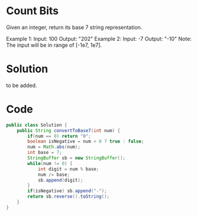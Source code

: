 # Count Bits

Given an integer, return its base 7 string representation.

Example 1:
Input: 100
Output: "202"
Example 2:
Input: -7
Output: "-10"
Note: The input will be in range of [-1e7, 1e7].

# Solution
to be added.


# Code

```java
public class Solution {
    public String convertToBase7(int num) {
        if(num == 0) return "0";
        boolean isNegative = num < 0 ? true : false;
        num = Math.abs(num);
        int base = 7;
        StringBuffer sb = new StringBuffer();
        while(num != 0) {
            int digit = num % base;
            num /= base;
            sb.append(digit);
        }
        if(isNegative) sb.append("-");
        return sb.reverse().toString();
    }
}
```